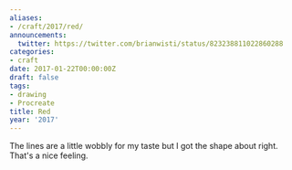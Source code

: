 ```yaml
---
aliases:
- /craft/2017/red/
announcements:
  twitter: https://twitter.com/brianwisti/status/823238811022860288
categories:
- craft
date: 2017-01-22T00:00:00Z
draft: false
tags:
- drawing
- Procreate
title: Red
year: '2017'
---
```

The lines are a little wobbly for my taste but I got the shape about right. That's a nice feeling.

